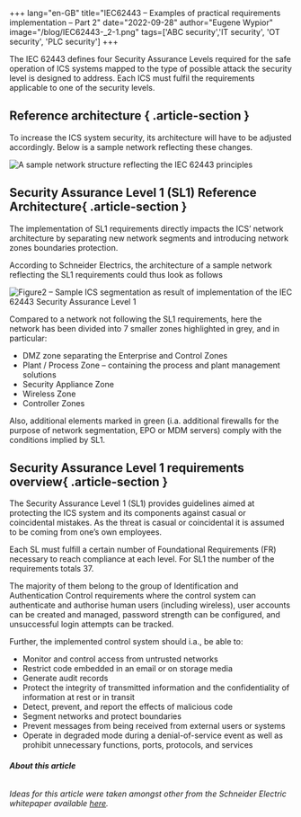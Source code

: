 +++
lang="en-GB"
title="IEC62443 – Examples of practical requirements implementation – Part 2"
date="2022-09-28"
author="Eugene Wypior"
image="/blog/IEC62443-_2-1.png"
tags=['ABC security','IT security', 'OT security', 'PLC security']
+++

The IEC 62443 defines four Security Assurance Levels required for the safe operation of ICS systems mapped to the type of possible attack the security level is designed to address. Each ICS must fulfil the requirements applicable to one of the security levels.

## **Reference architecture** { .article-section }

To increase the ICS system security, its architecture will have to be adjusted accordingly. Below is a sample network reflecting these changes.

![A sample network structure reflecting the IEC 62443 principles ](/blog/P2_figure1.png)

## **Security Assurance Level 1 (SL1) Reference Architecture**{ .article-section }

The implementation of SL1 requirements directly impacts the ICS’ network architecture by separating new network segments and introducing network zones boundaries protection. 

According to Schneider Electrics, the architecture of a sample network reflecting the SL1 requirements could thus look as follows

![Figure2 – Sample ICS segmentation as result of implementation of the IEC 62443 Security Assurance Level 1 ](/blog/P2_figure2.png)

Compared to a network not following the SL1 requirements, here the network has been divided into 7 smaller zones highlighted in grey, and in particular:

*   DMZ zone separating the Enterprise and Control Zones
*   Plant / Process Zone – containing the process and plant management solutions
*   Security Appliance Zone
*   Wireless Zone
*   Controller Zones 

Also, additional elements marked in green (i.a. additional firewalls for the purpose of network segmentation, EPO or MDM servers) comply with the conditions implied by SL1.

## **Security Assurance Level 1 requirements overview**{ .article-section }

The Security Assurance Level 1 (SL1) provides guidelines aimed at protecting the ICS system and its components against casual or coincidental mistakes. As the threat is casual or coincidental it is assumed to be coming from one’s own employees.

Each SL must fulfill a certain number of Foundational Requirements (FR) necessary to reach compliance at each level. For SL1 the number of the requirements totals 37.

The majority of them belong to the group of Identification and Authentication Control requirements where the control system can authenticate and authorise human users (including wireless), user accounts can be created and managed, password strength can be configured, and unsuccessful login attempts can be tracked.

Further, the implemented control system should i.a., be able to:

*   Monitor and control access from untrusted networks
*   Restrict code embedded in an email or on storage media
*   Generate audit records
*   Protect the integrity of transmitted information and the confidentiality of information at rest or in transit
*   Detect, prevent, and report the effects of malicious code
*   Segment networks and protect boundaries
*   Prevent messages from being received from external users or systems
*   Operate in degraded mode during a denial-of-service event as well as prohibit unnecessary functions, ports, protocols, and services

###### **About this article**

###### Ideas for this article were taken amongst other from the Schneider Electric whitepaper available [here](https://download.schneider-electric.com/files?p_enDocType=White+Paper&p_File_Name=998-20186845_GMA-US.pdf&p_Doc_Ref=998-20186845).